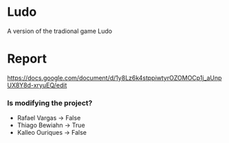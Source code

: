 # Ludo
A version of the tradional game Ludo

# Report
https://docs.google.com/document/d/1y8Lz6k4stppiwtyrOZOMOCp1j_aUnpUX8Y8d-xryuEQ/edit

### Is modifying the project?
- Rafael Vargas -> False
- Thiago Bewiahn -> True
- Kalleo Ouriques -> False


 
